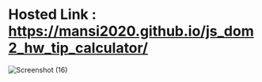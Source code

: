 # Hosted Link : https://mansi2020.github.io/js_dom2_hw_tip_calculator/  

![Screenshot (16)](https://github.com/mansi2020/js_dom2_hw_tip_calculator/assets/57188328/06daa9c2-2fcd-4f1b-a910-a5fbebcd066e)
